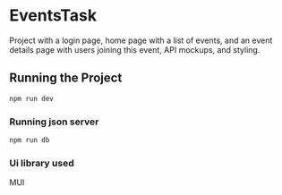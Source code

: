 # EventsTask
Project with a login page, home page with a list of events, and an event details page with users joining this event, API mockups, and styling.
 ## Running the Project
```bash
npm run dev

```

### Running json server 
```bash
npm run db
 ```

### Ui library used 
MUI
